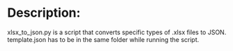 # Description:
xlsx_to_json.py is a script that converts specific types of .xlsx files to JSON.
template.json has to be in the same folder while running the script.
